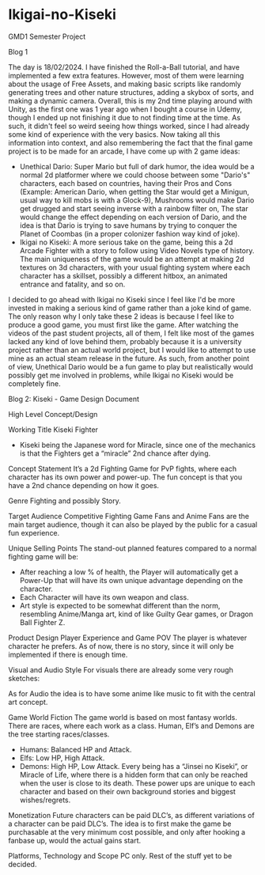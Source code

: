 # Ikigai-no-Kiseki
GMD1 Semester Project

Blog 1 

The day is 18/02/2024. I have finished the Roll-a-Ball tutorial, and have implemented a few extra features. However, most of them were learning about the usage of Free Assets, and making basic scripts like randomly generating trees and other nature structures, adding a skybox of sorts, and making a dynamic camera. 
Overall, this is my 2nd time playing around with Unity, as the first one was 1 year ago when I bought a course in Udemy, though I ended up not finishing it due to not finding time at the time. As such, it didn't feel so weird seeing how things worked, since I had already some kind of experience with the very basics.
Now taking all this information into context, and also remembering the fact that the final game project is to be made for an arcade, I have come up with 2 game ideas:
- Unethical Dario: Super Mario but full of dark humor, the idea would be a normal 2d platformer where we could choose between some "Dario's" characters, each based on countries, having their Pros and Cons (Example: American Dario, when getting the Star would get a Minigun, usual way to kill mobs is with a Glock-9), Mushrooms would make Dario get drugged and start seeing inverse with a rainbow filter on, The star would change the effect depending on each version of Dario, and the idea is that Dario is trying to save humans by trying to conquer the Planet of Coombas (in a proper colonizer fashion way kind of joke).
- Ikigai no Kiseki: A more serious take on the game, being this a 2d Arcade Fighter with a story to follow using Video Novels type of history. The main uniqueness of the game would be an attempt at making 2d textures on 3d characters, with your usual fighting system where each character has a skillset, possibly a different hitbox, an animated entrance and fatality, and so on.

I decided to go ahead with Ikigai no Kiseki since I feel like I'd be more invested in making a serious kind of game rather than a joke kind of game. The only reason why I only take these 2 ideas is because I feel like to produce a good game, you must first like the game. After watching the videos of the past student projects, all of them, I felt like most of the games lacked any kind of love behind them, probably because it is a university project rather than an actual world project, but I would like to attempt to use mine as an actual steam release in the future. As such, from another point of view, Unethical Dario would be a fun game to play but realistically would possibly get me involved in problems, while Ikigai no Kiseki would be completely fine.



Blog 2:
Kiseki - Game Design Document

High Level Concept/Design

Working Title
Kiseki Fighter
-	Kiseki being the Japanese word for Miracle, since one of the mechanics is that the Fighters get a “miracle” 2nd chance after dying.

Concept Statement
It’s a 2d Fighting Game for PvP fights, where each character has its own power and power-up. The fun concept is that you have a 2nd chance depending on how it goes.

Genre
Fighting and possibly Story. 

Target Audience
Competitive Fighting Game Fans and Anime Fans are the main target audience, though it can also be played by the public for a casual fun experience.

Unique Selling Points
The stand-out planned features compared to a normal fighting game will be:
-	After reaching a low % of health, the Player will automatically get a Power-Up that will have its own unique advantage depending on the character.
-	Each Character will have its own weapon and class.
-	Art style is expected to be somewhat different than the norm, resembling Anime/Manga art, kind of like Guilty Gear games, or Dragon Ball Fighter Z.


Product Design
Player Experience and Game POV
The player is whatever character he prefers. As of now, there is no story, since it will only be implemented if there is enough time.

Visual and Audio Style
For visuals there are already some very rough sketches:
 
 
As for Audio the idea is to have some anime like music to fit with the central art concept.

Game World Fiction
The game world is based on most fantasy worlds. There are races, where each work as a class. Human, Elf’s and Demons are the tree starting races/classes.
-	Humans: Balanced HP and Attack.
-	Elfs: Low HP, High Attack.
-	Demons: High HP, Low Attack.
Every being has a “Jinsei no Kiseki”, or Miracle of Life, where there is a hidden form that can only be reached when the user is close to its death. These power ups are unique to each character and based on their own background stories and biggest wishes/regrets.

Monetization
Future characters can be paid DLC’s, as different variations of a character can be paid DLC’s.
The idea is to first make the game be purchasable at the very minimum cost possible, and only after hooking a fanbase up, would the actual gains start.

Platforms, Technology and Scope
PC only. Rest of the stuff yet to be decided.
